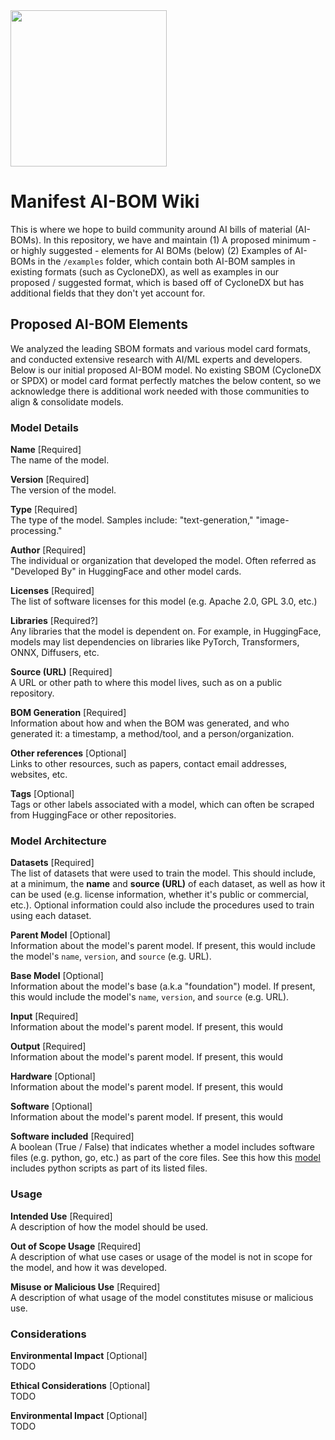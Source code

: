 <img src="https://github.com/manifest-cyber/ai-bom/assets/862262/0ec82e8b-fdc1-47b9-b9b0-55d9119657e1" width="250" height="250">

# Manifest AI-BOM Wiki

This is where we hope to build community around AI bills of material (AI-BOMs). In this repository, we have and maintain
  (1) A proposed minimum - or highly suggested - elements for AI BOMs (below)
  (2) Examples of AI-BOMs in the `/examples` folder, which contain both AI-BOM samples in existing formats (such as CycloneDX), as well as examples in our   
      proposed / suggested format, which is based off of CycloneDX but has additional fields that they don't yet account for. 


## Proposed AI-BOM Elements

We analyzed the leading SBOM formats and various model card formats, and conducted extensive research with AI/ML experts and developers. Below is our initial proposed AI-BOM model. No existing SBOM (CycloneDX or SPDX) or model card format perfectly matches the below content, so we acknowledge there is additional work needed with those communities to align & consolidate models.  


### Model Details

**Name**  [Required]  
The name of the model. 

**Version** [Required]  
The version of the model. 

**Type** [Required]  
The type of the model. Samples include: "text-generation," "image-processing."

**Author** [Required]  
The individual or organization that developed the model. Often referred as "Developed By" in HuggingFace and other model cards.

**Licenses** [Required]  
The list of software licenses for this model (e.g. Apache 2.0, GPL 3.0, etc.)

**Libraries** [Required?]  
Any libraries that the model is dependent on. For example, in HuggingFace, models may list dependencies on libraries like PyTorch, Transformers, ONNX, Diffusers, etc. 
<Insert picture>

**Source (URL)** [Required]  
A URL or other path to where this model lives, such as on a public repository. 

**BOM Generation** [Required]  
Information about how and when the BOM was generated, and who generated it: a timestamp, a method/tool, and a person/organization. 

**Other references** [Optional]  
Links to other resources, such as papers, contact email addresses, websites, etc. 

**Tags** [Optional]  
Tags or other labels associated with a model, which can often be scraped from HuggingFace or other repositories.  



### Model Architecture

**Datasets** [Required]  
The list of datasets that were used to train the model. This should include, at a minimum, the **name** and **source (URL)** of each dataset, as well as how it can be used (e.g. license information, whether it's public or commercial, etc.). Optional information could also include the procedures used to train using each dataset. 

**Parent Model** [Optional]  
Information about the model's parent model. If present, this would include the model's `name`, `version`, and `source` (e.g. URL). 

**Base Model** [Optional]  
Information about the model's base (a.k.a "foundation") model. If present, this would include the model's `name`, `version`, and `source` (e.g. URL). 

**Input** [Required]  
Information about the model's parent model. If present, this would 

**Output** [Required]  
Information about the model's parent model. If present, this would 

**Hardware** [Optional]  
Information about the model's parent model. If present, this would 

**Software** [Optional]  
Information about the model's parent model. If present, this would 

**Software included** [Required]  
A boolean (True / False) that indicates whether a model includes software files (e.g. python, go, etc.) as part of the core files. See this how this [model](https://huggingface.co/tiiuae/falcon-7b-instruct/tree/main) includes python scripts as part of its listed files. 


### Usage  

**Intended Use** [Required]  
A description of how the model should be used.

**Out of Scope Usage** [Required]  
A description of what use cases or usage of the model is not in scope for the model, and how it was developed. 

**Misuse or Malicious Use** [Required]  
A description of what usage of the model constitutes misuse or malicious use. 

### Considerations  

**Environmental Impact** [Optional]  
TODO

**Ethical Considerations** [Optional]  
TODO

**Environmental Impact** [Optional]  
TODO
